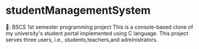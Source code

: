 # studentManagementSystem
👀: BSCS 1st semester programming project This is a console-based clone of my university's student portal implemented using C language. This project serves three users, i.e., students,teachers,and administrators.
